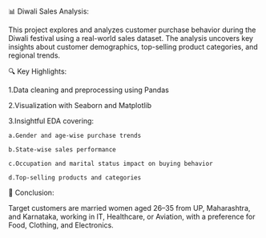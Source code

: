📊 Diwali Sales Analysis:

This project explores and analyzes customer purchase behavior during the Diwali festival using a real-world sales dataset. The analysis uncovers key insights about customer demographics, top-selling product categories, and regional trends.

🔍 Key Highlights:

1.Data cleaning and preprocessing using Pandas

2.Visualization with Seaborn and Matplotlib

3.Insightful EDA covering:

    a.Gender and age-wise purchase trends

    b.State-wise sales performance

    c.Occupation and marital status impact on buying behavior

    d.Top-selling products and categories

🎯 Conclusion:

Target customers are married women aged 26–35 from UP, Maharashtra, and Karnataka, working in IT, Healthcare, or Aviation, with a preference for Food, Clothing, and Electronics.
